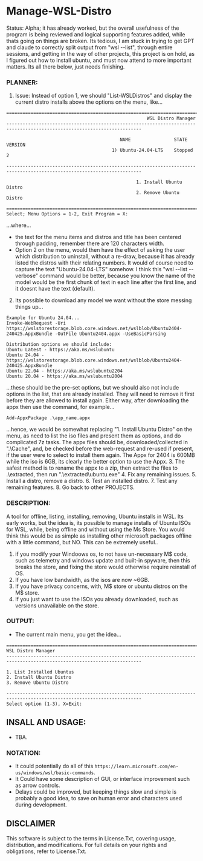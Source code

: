 # Manage-WSL-Distro
Status: Alpha; it has already worked, but the overall usefulness of the program is being reviewed and logical supporting features added, while thats going on things are broken. Its tedious, I am stuck in trying to get GPT and claude to correctly split output from "wsl --list", through entire sessions, and getting in the way of other projects, this project is on hold, as I figured out how to install ubuntu, and must now attend to more important matters. Its all there below, just needs finishing.

### PLANNER:
1. Issue: Instead of option 1, we should "List-WSLDistros" and display the current distro installs above the options on the menu, like...
```
========================================================================================================================
                                                    WSL Distro Manager
------------------------------------------------------------------------------------------------------------------------

                                          NAME                STATE           VERSION
                                       1) Ubuntu-24.04-LTS    Stopped         2

------------------------------------------------------------------------------------------------------------------------

                                                1. Install Ubuntu Distro
                                                2. Remove Ubuntu Distro

========================================================================================================================
Select; Menu Options = 1-2, Exit Program = X:
```
...where...
- the text for the menu items and distros and title has been centered through padding, remember there are 120 characters width.
- Option 2 on the menu, would then have the effect of asking the user which distribution to uninstall, without a re-draw, because it has already listed the distros with their relating numbers. It would of course need to capture the text "Ubuntu-24.04-LTS" somehow. I think this "wsl --list --verbose" command would be better, because you know the name of the model would be the first chunk of text in each line after the first line, and it doesnt have the text (default).
2. Its possible to download any model we want without the store messing things up...
```
Example for Ubuntu 24.04...
Invoke-WebRequest -Uri https://wslstorestorage.blob.core.windows.net/wslblob/Ubuntu2404-240425.AppxBundle -OutFile Ubuntu2404.appx -UseBasicParsing

Distribution options we should include:
Ubuntu Latest - https://aka.ms/wslubuntu
Ubuntu 24.04 - https://wslstorestorage.blob.core.windows.net/wslblob/Ubuntu2404-240425.AppxBundle
Ubuntu 22.04 - https://aka.ms/wslubuntu2204
Ubuntu 20.04 - https://aka.ms/wslubuntu2004
```
...these should be the pre-set options,  but we should also not include options in the list, that are already installed. They will need to remove it first before they are allowed to install again. Either way, after downloading the appx then use the command, for example...
```
Add-AppxPackage .\app_name.appx
```
...hence, we would be somewhat replacing "1. Install Ubuntu Distro" on the menu, as need to list the iso files and present them as options, and do complicated 7z tasks. The appx files should be, downloaded/collected in ".\Cache", and, be checked before the web-request and re-used if present, if the user were to select to install them again. The Appx for 2404 is 600MB while the iso is 6GB, its clearly the better option to use the Appx.
3. The safest method is to rename the appx to a zip, then extract the files to .\extracted, then run ".\extracted\ubuntu.exe" 
4. Fix any remaining issues.
5. Install a distro, remove a distro.
6. Test an installed distro.
7. Test any remaining features.
8. Go back to other PROJECTS.

### DESCRIPTION:
A tool for offline, listing, installing, removing, Ubuntu installs in WSL. Its early works, but the idea is, its possible to manage installs of Ubuntu ISOs for WSL, while, being offline and without using the Ms Store. You would think this would be as simple as installing other microsoft packages offline with a little command, but NO. This can be extremely useful..
1. if you modify your Windoows os, to not have un-necessary M$ code, such as telemetry and windows update and built-in spyware, then this breaks the store, and fixing the store would otherwise require reinstall of OS.
2. If you have low bandwidth, as the isos are now ~6GB.
3. If you have privacy concerns, with, M$ store or ubuntu distros on the M$ store.
4. If you just want to use the ISOs you already downloaded, such as versions unavailable on the store.

### OUTPUT:
- The current main menu, you get the idea...
```
========================================================================================================================
WSL Distro Manager
------------------------------------------------------------------------------------------------------------------------

1. List Installed Ubuntus
2. Install Ubuntu Distro
3. Remove Ubuntu Distro

------------------------------------------------------------------------------------------------------------------------
Select option (1-3), X=Exit:

```

## INSALL AND USAGE:
- TBA.

### NOTATION:
- It could potentially do all of this `https://learn.microsoft.com/en-us/windows/wsl/basic-commands`.
- It Could have some description of GUI, or interface improvement such as arrow controls.
- Delays could be improved, but keeping things slow and simple is probably a good idea, to save on human error and characters used during development.

## DISCLAIMER
This software is subject to the terms in License.Txt, covering usage, distribution, and modifications. For full details on your rights and obligations, refer to License.Txt.
